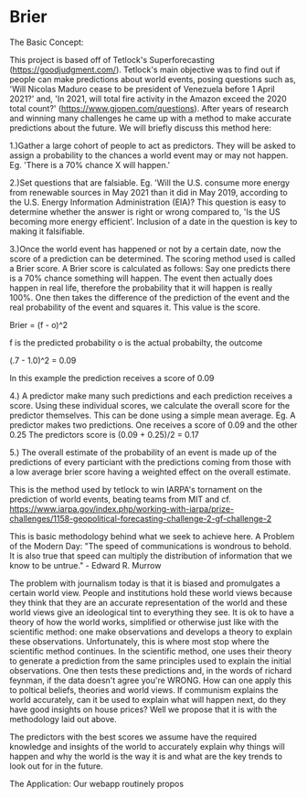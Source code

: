 # Brier


The Basic Concept:

This project is based off of Tetlock's Superforecasting (https://goodjudgment.com/). Tetlock's main objective was to find out if people can make predictions about world events, posing questions such as, 'Will Nicolas Maduro cease to be president of Venezuela before 1 April 2021?' and, 'In 2021, will total fire activity in the Amazon exceed the 2020 total count?' (https://www.gjopen.com/questions). After years of research and winning many challenges he came up with a method to make accurate predictions about the future. We will briefly discuss this method here:

1.)Gather a large cohort of people to act as predictors. They will be asked to assign a probability to the chances a world event may or may not happen. Eg. 'There is a 70% chance X will happen.'

2.)Set questions that are falsiable. Eg. 'Will the U.S. consume more energy from renewable sources in May 2021 than it did in May 2019, according to the U.S. Energy Information Administration (EIA)? This question is easy to determine whether the answer is right or wrong compared to, 'Is the US becoming more energy efficient'. Inclusion of a date in the question is key to making it falsifiable.

3.)Once the world event has happened or not by a certain date, now the score of a prediction can be determined. The scoring method used is called a Brier score. A Brier score is calculated as follows: Say one predicts there is a 70% chance something will happen. The event then actually does happen in real life, therefore the probability that it will happen is really 100%. One then takes the difference of the prediction of the event and the real probability of the event and squares it. This value is the score.

  Brier = (f - o)^2
  
  f is the predicted probability
  o is the actual probabilty,  the outcome
  
  (.7 - 1.0)^2 = 0.09 
  
  In this example the prediction receives a score of 0.09 
  
4.) A predictor make many such predictions and each prediction receives a score. Using these individual scores, we calculate the overall score for the predictor themselves.
This can be done using a simple mean average. 
  Eg. A predictor makes two predictions.
    One receives a score of 0.09 and the other 0.25
    The predictors score is (0.09 + 0.25)/2 = 0.17
    
 5.) The overall estimate of the probability of an event is made up of the predictions of every particiant with the predictions coming from those with a low average brier score having a weighted effect on the overall estimate.
 
 This is the method used by tetlock to win IARPA's tornament on the prediction of world events, beating teams from MIT and 
 cf. https://www.iarpa.gov/index.php/working-with-iarpa/prize-challenges/1158-geopolitical-forecasting-challenge-2-gf-challenge-2
 
 This is basic methodology behind what we seek to achieve here.
A Problem of the Modern Day: "The speed of communications is wondrous to behold. It is also true that speed can multiply the distribution of information that we know to be untrue." - Edward R. Murrow

The problem with journalism today is that it is biased and promulgates a certain world view. People and institutions hold these world views because they think that they are an accurate representation of the world and these world views give an ideological tint to everything they see. It is ok to have a theory of how the world works, simplified or otherwise just like with the scientific method: one make observations and develops a theory to explain these observations. Unfortunately, this is where most stop where the scientific method continues. In the scientific method, one uses their theory to generate a prediction from the same principles used to explain the initial observations. One then tests these predictions and, in the words of richard feynman, if the data doesn't agree you're WRONG. How can one apply this to poltical beliefs, theories and world views. If communism explains the world accurately, can it be used to explain what will happen next, do they have good insights on house prices? Well we propose that it is with the methodology laid out above.

The predictors with the best scores we assume have the required knowledge and insights of the world to accurately explain why things will happen and why the world is the way it is and what are the key trends to look out for in the future.

The Application: Our webapp routinely propos
